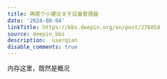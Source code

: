 ```yaml
---
title: 再提个小建议关于设备管理器
date: '2024-08-04'
linkTitle: https://bbs.deepin.org/en/post/276054
source: deepin_bbs
description:  userqian 
disable_comments: true
---
```

内存这里，既然是概况
